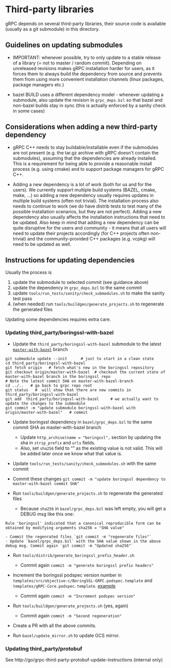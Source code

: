 # Third-party libraries

gRPC depends on several third-party libraries, their source code is available
(usually as a git submodule) in this directory.

## Guidelines on updating submodules

- IMPORTANT: whenever possible, try to only update to a stable release of a library (= not to master / random commit). Depending on unreleased revisions
  makes gRPC installation harder for users, as it forces them to always build the dependency from source and prevents them from using more
  convenient installation channels (linux packages, package managers etc.)

- bazel BUILD uses a different dependency model - whenever updating a submodule, also update the revision in `grpc_deps.bzl` so that bazel and
  non-bazel builds stay in sync (this is actually enforced by a sanity check in some cases)

## Considerations when adding a new third-party dependency

- gRPC C++ needs to stay buildable/installable even if the submodules are not present (e.g. the tar.gz archive with gRPC doesn't contain the submodules),
  assuming that the dependencies are already installed. This is a requirement for being able to provide a reasonable install process (e.g. using cmake)
  and to support package managers for gRPC C++.

- Adding a new dependency is a lot of work (both for us and for the users).
  We currently support multiple build systems (BAZEL, cmake, make, ...) so adding a new dependency usually requires updates in multiple build systems
  (often not trivial). The installation process also needs to continue to work (we do have distrib tests to test many of the possible installation scenarios,
  but they are not perfect). Adding a new dependency also usually affects the installation instructions that need to be updated.
  Also keep in mind that adding a new dependency can be quite disruptive 
  for the users and community - it means that all users will need to update their projects accordingly (for C++ projects often non-trivial) and 
  the community-provided C++ packages (e.g. vcpkg) will need to be updated as well.

## Instructions for updating dependencies

Usually the process is

1. update the submodule to selected commit (see guidance above)
2. update the dependency in `grpc_deps.bzl` to the same commit
3. update `tools/run_tests/sanity/check_submodules.sh` to make the sanity test pass
4. (when needed) run `tools/buildgen/generate_projects.sh` to regenerate the generated files 

Updating some dependencies requires extra care.

### Updating third_party/boringssl-with-bazel

- Update the `third_party/boringssl-with-bazel` submodule to the latest [`master-with-bazel`](https://github.com/google/boringssl/tree/master-with-bazel) branch
```
git submodule update --init      # just to start in a clean state
cd third_party/boringssl-with-bazel
git fetch origin   # fetch what's new in the boringssl repository
git checkout origin/master-with-bazel  # checkout the current state of master-with-bazel branch in the boringssl repo
# Note the latest commit SHA on master-with-bazel-branch 
cd ../..   # go back to grpc repo root
git status   #  will show that there are new commits in third_party/boringssl-with-bazel
git add  third_party/boringssl-with-bazel     # we actually want to update the changes to the submodule
git commit -m "update submodule boringssl-with-bazel with origin/master-with-bazel"   # commit
```

- Update boringssl dependency in `bazel/grpc_deps.bzl` to the same commit SHA as master-with-bazel branch
    - Update `http_archive(name = "boringssl",` section by updating the sha in `strip_prefix` and `urls` fields.
    - Also, set `sha256` field to “” as the existing value is not valid. This will be added later once we know what that value is.

- Update `tools/run_tests/sanity/check_submodules.sh` with the same commit

- Commit these changes `git commit -m "update boringssl dependency to master-with-bazel commit SHA"`

- Run `tools/buildgen/generate_projects.sh` to regenerate the generated files
    - Because `sha256` in `bazel/grpc_deps.bzl` was left empty, you will get a DEBUG msg like this one:
```
Rule 'boringssl' indicated that a canonical reproducible form can be obtained by modifying arguments sha256 = "SHA value"
```
    - Commit the regenrated files `git commit -m "regenerate files"`
    - Update `bazel/grpc_deps.bzl` with the SHA value shown in the above debug msg. Commit again `git commit -m "Updated sha256"`

- Run `tools/distrib/generate_boringssl_prefix_header.sh`
    - Commit again `commit -m "generate boringssl prefix headers"`

- Increment the boringssl podspec version number in 
  `templates/src/objective-c/BoringSSL-GRPC.podspec.template` and `templates/gRPC-Core.podspec.template`.
  [example](https://github.com/grpc/grpc/pull/21527/commits/9d4411842f02f167209887f1f3d2b9ab5d14931a)
    - Commit again `commit -m "Increment podspec version"`

- Run `tools/buildgen/generate_projects.sh` (yes, again)
    - Commit again `commit -m "Second regeneration"`

- Create a PR with all the above commits.

- Run `bazel/update_mirror.sh` to update GCS mirror.

### Updating third_party/protobuf

See http://go/grpc-third-party-protobuf-update-instructions (internal only)
